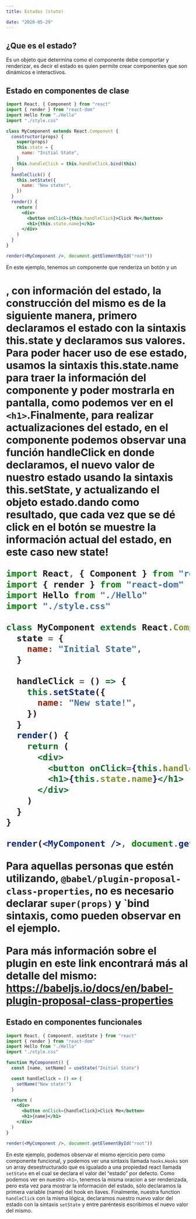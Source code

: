 ```yaml
---
title: Estados (state)

date: "2020-05-29"
---
```


## ¿Que es el estado?

Es un objeto que determina como el componente debe comportar y renderizar, es decir el estado es quien permite crear componentes que son dinámicos e interactivos.

##

## Estado en componentes de clase

```jsx
import React, { Component } from "react"
import { render } from "react-dom"
import Hello from "./Hello"
import "./style.css"

class MyComponent extends React.Component {
  constructor(props) {
    super(props)
    this.state = {
      name: "Initial State",
    }
    this.handleClick = this.handleClick.bind(this)
  }
  handleClick() {
    this.setState({
      name: "New state!",
    })
  }
  render() {
    return (
      <div>
        <button onClick={this.handleClick}>Click Me</button>
        <h1>{this.state.name}</h1>
      </div>
    )
  }
}

render(<MyComponent />, document.getElementById("root"))
```

En este ejemplo, tenemos un componente que renderiza un botón y un <h1>, con información del estado, la construcción del mismo es de la siguiente manera, primero declaramos el estado con la sintaxis this.state y declaramos sus valores. Para poder hacer uso de ese estado, usamos la sintaxis this.state.name para traer la información del componente y poder mostrarla en pantalla, como podemos ver en el `<h1>`.Finalmente, para realizar actualizaciones del estado, en el componente podemos observar una función handleClick en donde declaramos, el nuevo valor de nuestro estado usando la sintaxis this.setState, y actualizando el objeto estado.dando como resultado, que cada vez que se dé click en el botón se muestre la información actual del estado, en este caso new state!

```jsx
import React, { Component } from "react"
import { render } from "react-dom"
import Hello from "./Hello"
import "./style.css"

class MyComponent extends React.Component {
  state = {
    name: "Initial State",
  }

  handleClick = () => {
    this.setState({
      name: "New state!",
    })
  }
  render() {
    return (
      <div>
        <button onClick={this.handleClick}>Click Me</button>
        <h1>{this.state.name}</h1>
      </div>
    )
  }
}

render(<MyComponent />, document.getElementById("root"))
```

Para aquellas personas que estén utilizando, `@babel/plugin-proposal-class-properties`, no es necesario declarar `super(props)` y `bind sintaxis, como pueden observar en el ejemplo.

Para más información sobre el plugin en este link encontrará más al detalle del mismo: https://babeljs.io/docs/en/babel-plugin-proposal-class-properties

##

## Estado en componentes funcionales

```jsx
import React, { Component, useState } from "react"
import { render } from "react-dom"
import Hello from "./Hello"
import "./style.css"

function MyComponent() {
  const [name, setName] = useState("Initial State")

  const handleClick = () => {
    setName("New state!")
  }

  return (
    <div>
      <button onClick={handleClick}>Click Me</button>
      <h1>{name}</h1>
    </div>
  )
}

render(<MyComponent />, document.getElementById("root"))
```

En este ejemplo, podemos observar el mismo ejercicio pero como componente funcional, y podemos ver una sintaxis llamada `hooks`.`Hooks` son un array desestructurado que es igualado a una propiedad react llamada `setState` en el cual se declara el valor del “estado” por defecto. Como podemos ver en nuestro `<h1>`, tenemos la misma oracion a ser renderizada, pero esta vez para mostrar la información del estado, sólo declaramos la primera variable (name) del hook en llaves. Finalmente, nuestra function `handleClick` con la misma lógica, declaramos nuestro nuevo valor del estado con la sintaxis `setState` y entre paréntesis escribimos el nuevo valor del mismo.
